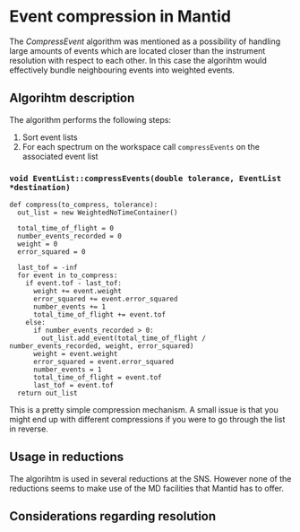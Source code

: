 # Event compression in Mantid

The *CompressEvent* algorithm was mentioned as a possibility of handling large
amounts of events which are located closer than the instrument resolution
with respect to each other. In this case the algorihtm would effectively bundle
neighbouring events into weighted events.


## Algorihtm description

The algorithm performs the following steps:
1. Sort event lists
2. For each spectrum on the workspace call `compressEvents` on the associated
  event list

### `void EventList::compressEvents(double tolerance, EventList *destination)`

```
def compress(to_compress, tolerance):
  out_list = new WeightedNoTimeContainer()

  total_time_of_flight = 0
  number_events_recorded = 0
  weight = 0
  error_squared = 0

  last_tof = -inf
  for event in to_compress:
    if event.tof - last_tof:
      weight += event.weight
      error_squared += event.error_squared
      number_events += 1
      total_time_of_flight += event.tof
    else:
      if number_events_recorded > 0:
        out_list.add_event(total_time_of_flight / number_events_recorded, weight, error_squared)
      weight = event.weight
      error_squared = event.error_squared
      number_events = 1
      total_time_of_flight = event.tof
      last_tof = event.tof
  return out_list
```

This is a pretty simple compression mechanism. A small issue is that you
might end up with different compressions if you were to go through the list
in reverse.


## Usage in reductions

The algorihtm is used in several reductions at the SNS. However none of the reductions
seems to make use of the MD facilities that Mantid has to offer.


## Considerations regarding resolution
